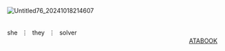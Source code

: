 ![Untitled76_20241018214607](https://github.com/user-attachments/assets/705f234d-95f8-42b8-a158-dfd64ca31fd3)

⠀⠀ㅤㅤㅤㅤㅤㅤㅤㅤ⠀⠀⠀⠀⠀⠀⠀⠀⠀⠀⠀⠀ㅤ⠀⠀⠀ㅤㅤㅤㅤㅤㅤㅤㅤshe⠀⋮⠀they⠀⋮⠀solver
　　　　　　　　　　　　　　　　　　　　　　　　　　　⠀⠀　⠀[ATABOOK](https://cyn.atabook.org/)
